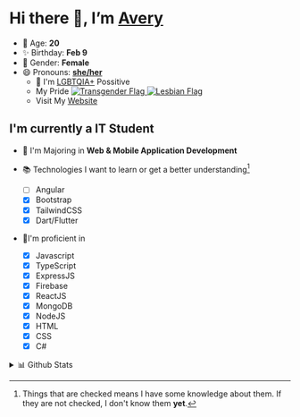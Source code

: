 # Hi there 👋, I’m [Avery][website]

- 🌸 Age: **20**
- ✨ Birthday: **Feb 9**
- 🎨 Gender: **Female**
- 😄 Pronouns: **[she/her][pronounspage]**
  - 🌈 I'm [LGBTQIA+][lgbt-foundation] Possitive
  - <div class="Flags">
      <span>My Pride</span>
      <a href="https://en.pronouns.page/dictionary/terminology#transgender">
        <img src="https://pronouns.page/flags/Transgender.png" alt="Transgender Flag" height="15px"/>
      </a>
      <a href="https://en.pronouns.page/dictionary/terminology#lesbian">
      <img src="https://pronouns.page/flags/Lesbian.png" alt="Lesbian Flag" height="15px"/>
      </a>
    </div>
  - Visit My [Website][website]

## I'm currently a IT Student

- 📌 I'm Majoring in **Web & Mobile Application Development**
- 📚 Technologies I want to learn or get a better understanding[^1]

  - [ ] Angular
  - [x] Bootstrap
  - [x] TailwindCSS
  - [x] Dart/Flutter

- 🎉I'm proficient in

  - [x] Javascript
  - [x] TypeScript
  - [x] ExpressJS
  - [x] Firebase
  - [x] ReactJS
  - [x] MongoDB
  - [x] NodeJS
  - [x] HTML
  - [x] CSS
  - [x] C#

<details>
  <summary>
    📊 Github Stats
  </summary>

<!--START_SECTION:waka-->
![Code Time](http://img.shields.io/badge/Code%20Time-596%20hrs%2025%20mins-blue)

![Profile Views](http://img.shields.io/badge/Profile%20Views-0-blue)

**🐱 My GitHub Data** 

> 📦 130.1 kB Used in GitHub's Storage 
 > 
> 🏆 33 Contributions in the Year 2023
 > 
> 💼 Opted to Hire
 > 
> 📜 23 Public Repositories 
 > 
> 🔑 28 Private Repositories 
 > 
**I'm an Early 🐤** 

```text
🌞 Morning                55 commits          ███░░░░░░░░░░░░░░░░░░░░░░   11.43 % 
🌆 Daytime                192 commits         ██████████░░░░░░░░░░░░░░░   39.92 % 
🌃 Evening                171 commits         █████████░░░░░░░░░░░░░░░░   35.55 % 
🌙 Night                  63 commits          ███░░░░░░░░░░░░░░░░░░░░░░   13.10 % 
```
📅 **I'm Most Productive on Monday** 

```text
Monday                   104 commits         █████░░░░░░░░░░░░░░░░░░░░   21.62 % 
Tuesday                  74 commits          ████░░░░░░░░░░░░░░░░░░░░░   15.38 % 
Wednesday                60 commits          ███░░░░░░░░░░░░░░░░░░░░░░   12.47 % 
Thursday                 93 commits          █████░░░░░░░░░░░░░░░░░░░░   19.33 % 
Friday                   82 commits          ████░░░░░░░░░░░░░░░░░░░░░   17.05 % 
Saturday                 37 commits          ██░░░░░░░░░░░░░░░░░░░░░░░   07.69 % 
Sunday                   31 commits          ██░░░░░░░░░░░░░░░░░░░░░░░   06.44 % 
```


📊 **This Week I Spent My Time On** 

```text
🕑︎ Time Zone: America/Halifax

💬 Programming Languages: 
Java                     1 hr 54 mins        ██████████████████░░░░░░░   73.39 % 
JSON                     16 mins             ███░░░░░░░░░░░░░░░░░░░░░░   10.69 % 
HTML                     8 mins              █░░░░░░░░░░░░░░░░░░░░░░░░   05.67 % 
Markdown                 6 mins              █░░░░░░░░░░░░░░░░░░░░░░░░   04.16 % 
Properties               3 mins              █░░░░░░░░░░░░░░░░░░░░░░░░   02.34 % 

🔥 Editors: 
IntelliJ                 2 hrs 34 mins       █████████████████████████   98.89 % 
Android Studio           1 min               ░░░░░░░░░░░░░░░░░░░░░░░░░   01.11 % 

🐱‍💻 Projects: 
fabric-example-mod       1 hr 12 mins        ████████████░░░░░░░░░░░░░   46.12 % 
SpringBoot_h2_demo1      46 mins             ███████░░░░░░░░░░░░░░░░░░   29.39 % 
two-sums                 18 mins             ███░░░░░░░░░░░░░░░░░░░░░░   11.59 % 
add-two-numbers          11 mins             ██░░░░░░░░░░░░░░░░░░░░░░░   07.59 % 
MVC_JPA                  6 mins              █░░░░░░░░░░░░░░░░░░░░░░░░   04.08 % 

💻 Operating System: 
Windows                  2 hrs 36 mins       █████████████████████████   100.00 % 
```

**I Mostly Code in JavaScript** 

```text
JavaScript               22 repos            ████████░░░░░░░░░░░░░░░░░   31.43 % 
Java                     9 repos             ███░░░░░░░░░░░░░░░░░░░░░░   12.86 % 
Kotlin                   7 repos             ██░░░░░░░░░░░░░░░░░░░░░░░   10.00 % 
HTML                     4 repos             █░░░░░░░░░░░░░░░░░░░░░░░░   05.71 % 
Python                   1 repo              ░░░░░░░░░░░░░░░░░░░░░░░░░   01.43 % 
```



**Timeline**

![Lines of Code chart](https://raw.githubusercontent.com/Avery-Rose/Avery-Rose/main/assets/bar_graph.png)


 Last Updated on 10/03/2023 18:37:41 UTC
<!--END_SECTION:waka-->

</details>

[^1]:
    Things that are checked means I have some knowledge about them.
    If they are not checked, I don't know them **yet**.

[//]: <> (Links)

[wakatime-profile]: https://wakatime.com/@Averyyyyyyyy
[pronouns-definitions]: https://en.pronouns.page/she/her
[pronounspage]: https://pronouns.page/@cattgirlava
[lgbt-foundation]: https://lgbt.foundation/
[website]: https://avarose.dev/
[alexandres-badge-repo]: https://github.com/alexandresanlim/Badges4-README.md-Profile
